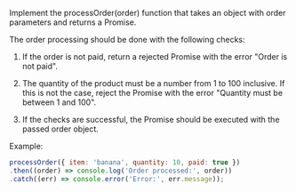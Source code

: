 Implement the processOrder(order) function that takes an object with order parameters and returns a Promise.

The order processing should be done with the following checks:

1. If the order is not paid, return a rejected Promise with the error "Order is not paid".

2. The quantity of the product must be a number from 1 to 100 inclusive.
If this is not the case, reject the Promise with the error "Quantity must be between 1 and 100".

3. If the checks are successful, the Promise should be executed with the passed order object.

Example:

```js
processOrder({ item: 'banana', quantity: 10, paid: true })
.then((order) => console.log('Order processed:', order))
.catch((err) => console.error('Error:', err.message));
```